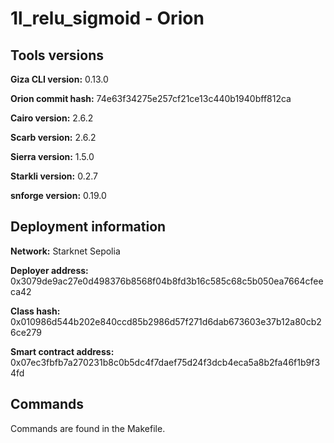# 1l_relu_sigmoid - Orion

## Tools versions

**Giza CLI version:** 0.13.0

**Orion commit hash:** 74e63f34275e257cf21ce13c440b1940bff812ca

**Cairo version:** 2.6.2

**Scarb version:** 2.6.2

**Sierra version:** 1.5.0

**Starkli version:** 0.2.7

**snforge version:** 0.19.0

## Deployment information

**Network:** Starknet Sepolia

**Deployer address:** 0x3079de9ac27e0d498376b8568f04b8fd3b16c585c68c5b050ea7664cfeeca42

**Class hash:** 0x010986d544b202e840ccd85b2986d57f271d6dab673603e37b12a80cb26ce279

**Smart contract address:** 0x07ec3fbfb7a270231b8c0b5dc4f7daef75d24f3dcb4eca5a8b2fa46f1b9f34fd

## Commands

Commands are found in the Makefile.
